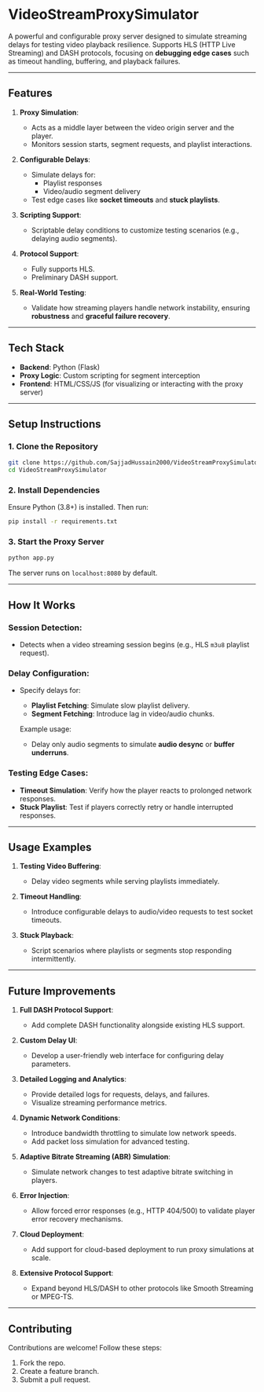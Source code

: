 # **VideoStreamProxySimulator**

A powerful and configurable proxy server designed to simulate streaming delays for testing video playback resilience. Supports HLS (HTTP Live Streaming) and DASH protocols, focusing on **debugging edge cases** such as timeout handling, buffering, and playback failures.

---

## **Features**
1. **Proxy Simulation**:
   - Acts as a middle layer between the video origin server and the player.
   - Monitors session starts, segment requests, and playlist interactions.

2. **Configurable Delays**:
   - Simulate delays for:
     - Playlist responses
     - Video/audio segment delivery
   - Test edge cases like **socket timeouts** and **stuck playlists**.

3. **Scripting Support**:
   - Scriptable delay conditions to customize testing scenarios (e.g., delaying audio segments).

4. **Protocol Support**:
   - Fully supports HLS.
   - Preliminary DASH support.

5. **Real-World Testing**:
   - Validate how streaming players handle network instability, ensuring **robustness** and **graceful failure recovery**.

---

## **Tech Stack**
- **Backend**: Python (Flask)
- **Proxy Logic**: Custom scripting for segment interception
- **Frontend**: HTML/CSS/JS (for visualizing or interacting with the proxy server)

---

## **Setup Instructions**

### **1. Clone the Repository**
```bash
git clone https://github.com/SajjadHussain2000/VideoStreamProxySimulator.git
cd VideoStreamProxySimulator
```

### **2. Install Dependencies**
Ensure Python (3.8+) is installed. Then run:
```bash
pip install -r requirements.txt
```

### **3. Start the Proxy Server**
```bash
python app.py
```
The server runs on `localhost:8080` by default.

---

## **How It Works**

### **Session Detection**:
- Detects when a video streaming session begins (e.g., HLS `m3u8` playlist request).

### **Delay Configuration**:
- Specify delays for:
  - **Playlist Fetching**: Simulate slow playlist delivery.
  - **Segment Fetching**: Introduce lag in video/audio chunks.
  
  Example usage:
  - Delay only audio segments to simulate **audio desync** or **buffer underruns**.

### **Testing Edge Cases**:
- **Timeout Simulation**: Verify how the player reacts to prolonged network responses.
- **Stuck Playlist**: Test if players correctly retry or handle interrupted responses.

---

## **Usage Examples**

1. **Testing Video Buffering**:
   - Delay video segments while serving playlists immediately.

2. **Timeout Handling**:
   - Introduce configurable delays to audio/video requests to test socket timeouts.

3. **Stuck Playback**:
   - Script scenarios where playlists or segments stop responding intermittently.

---

## **Future Improvements**

1. **Full DASH Protocol Support**:
   - Add complete DASH functionality alongside existing HLS support.

2. **Custom Delay UI**:
   - Develop a user-friendly web interface for configuring delay parameters.

3. **Detailed Logging and Analytics**:
   - Provide detailed logs for requests, delays, and failures.
   - Visualize streaming performance metrics.

4. **Dynamic Network Conditions**:
   - Introduce bandwidth throttling to simulate low network speeds.
   - Add packet loss simulation for advanced testing.

5. **Adaptive Bitrate Streaming (ABR) Simulation**:
   - Simulate network changes to test adaptive bitrate switching in players.

6. **Error Injection**:
   - Allow forced error responses (e.g., HTTP 404/500) to validate player error recovery mechanisms.

7. **Cloud Deployment**:
   - Add support for cloud-based deployment to run proxy simulations at scale.

8. **Extensive Protocol Support**:
   - Expand beyond HLS/DASH to other protocols like Smooth Streaming or MPEG-TS.

---

## **Contributing**
Contributions are welcome! Follow these steps:
1. Fork the repo.
2. Create a feature branch.
3. Submit a pull request.
